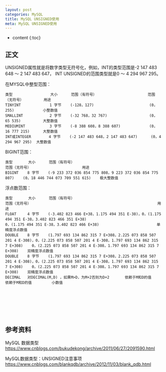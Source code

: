 ```yaml
---
layout: post
categories: MySQL
title: MySQL UNSIGNED使用
meta: MySQL UNSIGNED使用
---
```

* content
{:toc}

## 正文

UNSIGNED属性就是将数字类型无符号化，例如，INT的类型范围是-2 147 483 648 ～ 2 147 483 647， INT UNSIGNED的范围类型就是0 ～ 4 294 967 295。

在MYSQL中整型范围：
```
类型                 大小      范围（有符号）                       范围（无符号）         用途
TINYINT             1 字节    (-128，127)                         (0，255)             小整数值
SMALLINT            2 字节    (-32 768，32 767)                   (0，65 535)          大整数值
MEDIUMINT           3 字节    (-8 388 608，8 388 607)             (0，16 777 215)      大整数值
INT或INTEGER        4 字节    (-2 147 483 648，2 147 483 647)      (0，4 294 967 295)  大整数值
```

BIGINT范围：
```
类型       大小      范围（有符号）                                              范围（无符号）                       用途
BIGINT    8 字节    (-9 233 372 036 854 775 808，9 223 372 036 854 775 807)    (0，18 446 744 073 709 551 615)    极大整数值
```

浮点数范围：
```
类型       大小      范围（有符号）                                                                                                                       范围（无符号）                                                         用途
FLOAT     4 字节    (-3.402 823 466 E+38，1.175 494 351 E-38)，0，(1.175 494 351 E-38，3.402 823 466 351 E+38)                                           0，(1.175 494 351 E-38，3.402 823 466 E+38)                          单精度浮点数值
DOUBLE    8 字节    (1.797 693 134 862 315 7 E+308，2.225 073 858 507 201 4 E-308)，0，(2.225 073 858 507 201 4 E-308，1.797 693 134 862 315 7 E+308)    0，(2.225 073 858 507 201 4 E-308，1.797 693 134 862 315 7 E+308)    双精度浮点数值
DOUBLE    8 字节    (1.797 693 134 862 315 7 E+308，2.225 073 858 507 201 4 E-308)，0，(2.225 073 858 507 201 4 E-308，1.797 693 134 862 315 7 E+308)    0，(2.225 073 858 507 201 4 E-308，1.797 693 134 862 315 7 E+308)    双精度浮点数值
DECIMAL   对DECIMAL(M,D) ，如果M>D，为M+2否则为D+2       依赖于M和D的值        依赖于M和D的值         小数值 
```

<br/><br/><br/><br/><br/>
## 参考资料

MySQL 数据类型 <https://www.cnblogs.com/bukudekong/archive/2011/06/27/2091590.html>

MySQL数据类型：UNSIGNED注意事项 <https://www.cnblogs.com/blankqdb/archive/2012/11/03/blank_qdb.html>
